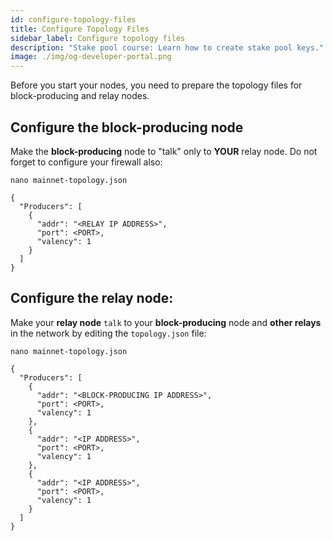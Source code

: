 ```yaml
---
id: configure-topology-files
title: Configure Topology Files
sidebar_label: Configure topology files
description: "Stake pool course: Learn how to create stake pool keys."
image: ./img/og-developer-portal.png
---
```


Before you start your nodes, you need to prepare the topology files for block-producing and relay nodes.

## Configure the block-producing node

Make the __block-producing__ node to "talk" only to __YOUR__ relay node. Do not forget to configure your firewall also:

    nano mainnet-topology.json

    {
      "Producers": [
        {
          "addr": "<RELAY IP ADDRESS>",
          "port": <PORT>,
          "valency": 1
        }
      ]
    }

## Configure the relay node:

Make your __relay node__ `talk` to your __block-producing__ node and __other relays__ in the network by editing the `topology.json` file:


    nano mainnet-topology.json

    {
      "Producers": [
        {
          "addr": "<BLOCK-PRODUCING IP ADDRESS>",
          "port": <PORT>,
          "valency": 1
        },
        {
          "addr": "<IP ADDRESS>",
          "port": <PORT>,
          "valency": 1
        },
        {
          "addr": "<IP ADDRESS>",
          "port": <PORT>,
          "valency": 1
        }
      ]
    }
